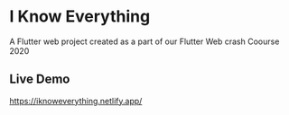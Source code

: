 # I Know Everything

A Flutter web project created as a part of our Flutter Web crash Coourse 2020

## Live Demo

https://iknoweverything.netlify.app/
